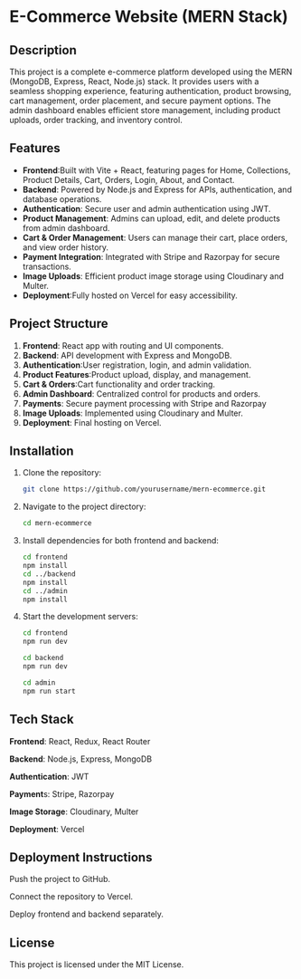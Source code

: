 # E-Commerce Website (MERN Stack)

## Description
This project is a complete e-commerce platform developed using the MERN (MongoDB, Express, React, Node.js) stack. It provides users with a seamless shopping experience, featuring authentication, product browsing, cart management, order placement, and secure payment options. The admin dashboard enables efficient store management, including product uploads, order tracking, and inventory control.

## Features
- **Frontend**:Built with Vite + React, featuring pages for Home, Collections, Product Details, Cart, Orders, Login, About, and Contact.
- **Backend**: Powered by Node.js and Express for APIs, authentication, and database operations.
- **Authentication**: Secure user and admin authentication using JWT.
- **Product Management**: Admins can upload, edit, and delete products from admin dashboard.
- **Cart & Order Management**: Users can manage their cart, place orders, and view order history.
- **Payment Integration**: Integrated with Stripe and Razorpay for secure transactions.
- **Image Uploads**: Efficient product image storage using Cloudinary and Multer.
- **Deployment**:Fully hosted on Vercel for easy accessibility.

## Project Structure
1. **Frontend**: React app with routing and UI components.
2. **Backend**: API development with Express and MongoDB.
3. **Authentication**:User registration, login, and admin validation.
4. **Product Features**:Product upload, display, and management.
5. **Cart & Orders**:Cart functionality and order tracking.
6. **Admin Dashboard**: Centralized control for products and orders.
7. **Payments**: Secure payment processing with Stripe and Razorpay
8. **Image Uploads**: Implemented using Cloudinary and Multer.
9. **Deployment**: Final hosting on Vercel.

## Installation
1. Clone the repository:
   ```bash
   git clone https://github.com/yourusername/mern-ecommerce.git
   ```
2. Navigate to the project directory:
   ```bash
   cd mern-ecommerce
   ```
3. Install dependencies for both frontend and backend:
   ```bash
   cd frontend
   npm install
   cd ../backend
   npm install
   cd ../admin
   npm install
   ```
4. Start the development servers:
   ```bash
   cd frontend
   npm run dev
   ```
   ```bash
   cd backend
   npm run dev
   ```
   ```bash
   cd admin
   npm run start

## Tech Stack

**Frontend**: React, Redux, React Router

**Backend**: Node.js, Express, MongoDB

**Authentication**: JWT

**Payment**s: Stripe, Razorpay

**Image Storage**: Cloudinary, Multer

**Deployment**: Vercel

## Deployment Instructions

Push the project to GitHub.

Connect the repository to Vercel.

Deploy frontend and backend separately.

## License

This project is licensed under the MIT License.

